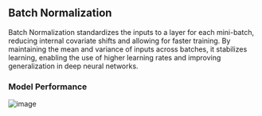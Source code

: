 ## Batch Normalization

Batch Normalization standardizes the inputs to a layer for each mini-batch, reducing internal covariate shifts and allowing for faster training. By maintaining the mean and variance of inputs across batches, it stabilizes learning, enabling the use of higher learning rates and improving generalization in deep neural networks.

<h3>Model Performance</h3>

![image](https://github.com/user-attachments/assets/5eb8bf67-090f-46e2-92b1-bd030ecbf338)
